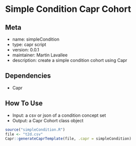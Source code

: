 # Simple Condition Capr Cohort

## Meta

-  name: simpleCondition
-  type: capr script
-  version: 0.0.1
-  maintainer: Martin Lavallee
-  description: create a simple condition cohort using Capr

## Dependencies

-  Capr

## How To Use

- Input: a csv or json of a condition concept set
- Output: a Capr Cohort class object

``` r
source("simpleCondition.R")
file <- "t2d.csv"
Capr::generateCaprTemplate(file, .capr = simpleCondition)
```
